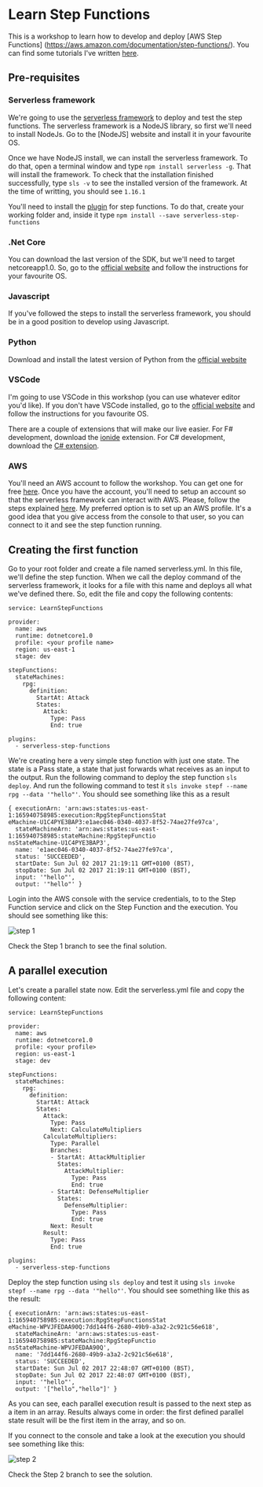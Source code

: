 # Learn Step Functions

This is a workshop to learn how to develop and deploy [AWS Step Functions] (https://aws.amazon.com/documentation/step-functions/). You can find some tutorials I've written [here](http://vgaltes.com/tags/#serverless).

## Pre-requisites

### Serverless framework

We're going to use the [serverless framework](http://serverless.com) to deploy and test the step functions. The serverless framework is a NodeJS library, so first we'll need to install NodeJs. Go to the [NodeJS] website and install it in your favourite OS.

Once we have NodeJS install, we can install the serverless framework. To do that, open a terminal window and type `npm install serverless -g`. That will install the framework. To check that the installation finished successfully, type `sls -v` to see the installed version of the framework. At the time of writting, you should see `1.16.1`

You'll need to install the [plugin](https://github.com/horike37/serverless-step-functions) for step functions. To do that, create your working folder and, inside it type `npm install --save serverless-step-functions`

### .Net Core

You can download the last version of the SDK, but we'll need to target netcoreapp1.0. So, go to the [official website](https://www.microsoft.com/net/core) and follow the instructions for your favourite OS.

### Javascript

If you've followed the steps to install the serverless framework, you should be in a good position to develop using Javascript.

### Python

Download and install the latest version of Python from the [official website](https://www.python.org/downloads/)

### VSCode

I'm going to use VSCode in this workshop (you can use whatever editor you'd like). If you don't have VSCode installed, go to the [official website](https://code.visualstudio.com/) and follow the instructions for you favourite OS.

There are a couple of extensions that will make our live easier. For F# development, download the [ionide](http://ionide.io/) extension. For C# development, download the [C# extension](https://marketplace.visualstudio.com/items?itemName=ms-vscode.csharp).

### AWS

You'll need an AWS account to follow the workshop. You can get one for free [here](https://aws.amazon.com/free/). Once you have the account, you'll need to setup an account so that the serverless framework can interact with AWS. Please, follow the steps explained [here](https://serverless.com/framework/docs/providers/aws/guide/credentials/). My preferred option is to set up an AWS profile. It's a good idea that you give access from the console to that user, so you can connect to it and see the step function running.

## Creating the first function

Go to your root folder and create a file named serverless.yml. In this file, we'll define the step function. When we call the deploy command of the serverless framework, it looks for a file with this name and deploys all what we've defined there. So, edit the file and copy the following contents:
```
service: LearnStepFunctions

provider:
  name: aws
  runtime: dotnetcore1.0
  profile: <your profile name>
  region: us-east-1
  stage: dev

stepFunctions:
  stateMachines:
    rpg:
      definition:
        StartAt: Attack
        States:
          Attack:
            Type: Pass
            End: true

plugins:
  - serverless-step-functions
```
We're creating here a very simple step function with just one state. The state is a Pass state, a state that just forwards what receives as an input to the output. Run the following command to deploy the step function `sls deploy`. And run the following command to test it `sls invoke stepf --name rpg --data '"hello"'`. You should see something like this as a result

```
{ executionArn: 'arn:aws:states:us-east-1:165940758985:execution:RpgStepFunctionsStat
eMachine-U1C4PYE3BAP3:e1aec046-0340-4037-8f52-74ae27fe97ca',
  stateMachineArn: 'arn:aws:states:us-east-1:165940758985:stateMachine:RpgStepFunctio
nsStateMachine-U1C4PYE3BAP3',
  name: 'e1aec046-0340-4037-8f52-74ae27fe97ca',
  status: 'SUCCEEDED',
  startDate: Sun Jul 02 2017 21:19:11 GMT+0100 (BST),
  stopDate: Sun Jul 02 2017 21:19:11 GMT+0100 (BST),
  input: '"hello"',
  output: '"hello"' }
```
Login into the AWS console with the service credentials, to to the Step Function service and click on the Step Function and the execution. You should see something like this:

![step 1](/images/1.png)

Check the Step 1 branch to see the final solution.

## A parallel execution

Let's create a parallel state now. Edit the serverless.yml file and copy the following content:
```
service: LearnStepFunctions

provider:
  name: aws
  runtime: dotnetcore1.0
  profile: <your profile>
  region: us-east-1
  stage: dev

stepFunctions:
  stateMachines:
    rpg:
      definition:
        StartAt: Attack
        States:
          Attack:
            Type: Pass
            Next: CalculateMultipliers
          CalculateMultipliers:
            Type: Parallel
            Branches:
            - StartAt: AttackMultiplier
              States:
                AttackMultiplier:
                  Type: Pass
                  End: true
            - StartAt: DefenseMultiplier
              States:
                DefenseMultiplier:
                  Type: Pass
                  End: true
            Next: Result
          Result:
            Type: Pass
            End: true

plugins:
  - serverless-step-functions
```

Deploy the step function using `sls deploy` and test it using `sls invoke stepf --name rpg --data '"hello"'`. You should see something like this as the result:
```
{ executionArn: 'arn:aws:states:us-east-1:165940758985:execution:RpgStepFunctionsStat
eMachine-WPVJFEDAA90Q:7dd144f6-2680-49b9-a3a2-2c921c56e618',
  stateMachineArn: 'arn:aws:states:us-east-1:165940758985:stateMachine:RpgStepFunctio
nsStateMachine-WPVJFEDAA90Q',
  name: '7dd144f6-2680-49b9-a3a2-2c921c56e618',
  status: 'SUCCEEDED',
  startDate: Sun Jul 02 2017 22:48:07 GMT+0100 (BST),
  stopDate: Sun Jul 02 2017 22:48:07 GMT+0100 (BST),
  input: '"hello"',
  output: '["hello","hello"]' }
```

As you can see, each parallel execution result is passed to the next step as a item in an array. Results always come in order: the first defined parallel state result will be the first item in the array, and so on.

If you connect to the console and take a look at the execution you should see something like this:

![step 2](/images/2.png)

Check the Step 2 branch to see the solution.
